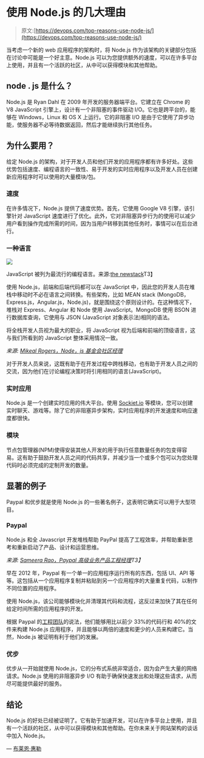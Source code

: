 # 使用 Node.js 的几大理由

> 原文:[https://devops.com/top-reasons-use-node-js/](https://devops.com/top-reasons-use-node-js/)

当考虑一个新的 web 应用程序的架构时，将 Node.js 作为该架构的关键部分包括在讨论中可能是一个好主意。Node.js 可以为您提供额外的速度，可以在许多平台上使用，并且有一个活跃的社区，从中可以获得模块和其他帮助。

## **node . js 是什么？**

Node.js 是 Ryan Dahl 在 2009 年开发的服务器端平台。它建立在 Chrome 的 V8 JavaScript 引擎上，设计有一个非阻塞的事件驱动 I/O。它也是跨平台的，能够在 Windows，Linux 和 OS X 上运行。它的非阻塞 I/O 是由于它使用了异步功能，使服务器不必等待数据返回，然后才能继续执行其他任务。

## **为什么要用？**

给定 Node.js 的架构，对于开发人员和他们开发的应用程序都有许多好处。这些优势包括速度、编程语言的一致性、易于开发的实时应用程序以及开发人员在创建新应用程序时可以使用的大量模块/包。

### **速度**

在许多情况下，Node.js 提供了速度优势。首先，它使用 Google V8 引擎，该引擎针对 JavaScript 速度进行了优化。此外，它对非阻塞异步行为的使用可以减少用户看到操作完成所需的时间，因为当用户转移到其他任务时，事情可以在后台进行。

### **一种语言**

![](../Images/5130f3496a879e4ce3422fb9135f74cf.png)

JavaScript 被列为最流行的编程语言。来源:[the newstack](http://thenewstack.io/javascript-popularity-surpasses-java-php-stack-overflow-developer-survey/)T3】

使用 Node.js，前端和后端代码都可以在 JavaScript 中，因此您的开发人员在堆栈中移动时不必在语言之间转换。有些架构，比如 MEAN stack (MongoDB，Express.js，Angular.js，Node.js)，就是围绕这个原则设计的。在这种情况下，堆栈对 Express、Angular 和 Node 使用 JavaScript。MongoDB 使用 BSON 进行数据库查询，它使用与 JSON (JavaScript 对象表示法)相同的语法。

将全栈开发人员视为最大的职业，将 JavaScript 视为后端和前端的顶级语言，这与我们所看到的 JavaScript 整体采用情况一致。

*来源: [Mikeal Rogers，Node，js 基金会社区经理](http://thenewstack.io/javascript-popularity-surpasses-java-php-stack-overflow-developer-survey/)*

对于开发人员来说，这既有助于在开发过程中跨栈移动，也有助于开发人员之间的交流，因为他们在讨论编程决策时将引用相同的语言(JavaScript)。

### **实时应用**

Node.js 是一个创建实时应用的伟大平台。使用 [Sockiet.io](http://socket.io/) 等模块，您可以创建实时聊天、游戏等。除了它的非阻塞异步架构，实时应用程序的开发速度和响应速度都很快。

### **模块**

节点包管理器(NPM)使得安装其他人开发的用于执行任意数量任务的包变得容易。这有助于鼓励开发人员之间的代码共享，并减少当一个或多个包可以为您处理代码时必须完成的定制开发的数量。

## **显著的例子**

Paypal 和优步就是使用 Node.js 的一些著名例子，这表明它确实可以用于大型项目。

### **Paypal**

Node.js 和全 Javascript 开发堆栈帮助 PayPal 提高了工程效率，并帮助重新思考和重新启动了产品、设计和运营思维。

*来源: [Sameera Rao，Paypal 高级业务产品工程经理](https://blog.risingstack.com/how-enterprises-benefit-from-nodejs/)T3】*

早在 2012 年，Paypal 有一个单一的应用程序运行所有的东西，包括 UI、API 等等。这包括从一个应用程序复制并粘贴到另一个应用程序的大量重复代码，以制作不同位置的应用程序。

使用 Node.js，该公司能够模块化并清理其代码和流程，这反过来加快了其在任何给定时间所需的应用程序的开发。

根据 Paypal 的[工程团队](https://www.paypal-engineering.com/2013/11/22/node-js-at-paypal/)的说法，他们能够用比以前少 33%的代码行和 40%的文件来构建 Node.js 应用程序，并且能够以两倍的速度和更少的人员来构建它。当然，Node.js 被证明有利于他们的发展。

### **优步**

优步从一开始就使用 Node.js，它的分布式系统非常适合，因为会产生大量的网络请求。Node.js 使用的非阻塞异步 I/O 有助于确保快速发出和处理这些请求，从而尽可能提供最好的服务。

## 结论

Node.js 的好处已经被证明了。它有助于加速开发，可以在许多平台上使用，并且有一个活跃的社区，从中可以获得模块和其他帮助。在你未来关于网站架构的谈话中加入 Node.js。

— [布莱恩·惠勒](https://devops.com/author/bwheeler/)